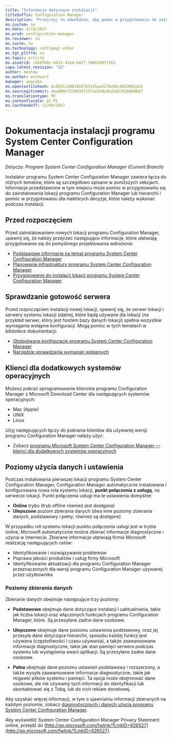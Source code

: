 ```yaml
---
title: "Informacje dotyczące instalacji"
titleSuffix: Configuration Manager
description: "Przejrzyj to odwołanie, aby pomóc w przygotowaniu do zainstalowania lokacji programu Configuration Manager lub w hierarchii."
ms.custom: na
ms.date: 4/18/2017
ms.prod: configuration-manager
ms.reviewer: na
ms.suite: na
ms.technology: configmgr-other
ms.tgt_pltfrm: na
ms.topic: article
ms.assetid: cdb9fb0c-0912-41e4-b427-f40620971763
caps.latest.revision: "22"
author: mestew
ms.author: mstewart
manager: angrobe
ms.openlocfilehash: bc85d1140b19167b31d5ae2176ddbcb9320b21e1
ms.sourcegitcommit: daa080cf220835f157a23e8c8e2bd2781b869bb7
ms.translationtype: MT
ms.contentlocale: pl-PL
ms.lasthandoff: 12/04/2017
---
```

# <a name="reference-for-system-center-configuration-manager-setup"></a>Dokumentacja instalacji programu System Center Configuration Manager

*Dotyczy: Program System Center Configuration Manager (Current Branch)*

Instalator programu System Center Configuration Manager zawiera łącza do różnych tematów, które są szczegółowo opisane w poniższych sekcjach. Informacje przedstawione w tym miejscu może pomóc w przygotowaniu się do zainstalowania lokacji programu Configuration Manager lub hierarchii i pomóc w przygotowaniu dla niektórych decyzje, które należy wykonać podczas instalacji.  


##  <a name="bkmk_start"></a> Przed rozpoczęciem  
Przed zainstalowaniem nowych lokacji programu Configuration Manager, upewnij się, że należy przejrzeć następujące informacje, które ułatwiają przygotowanie się do pomyślnego projektowania wdrożenia:  

-   [Podstawowe informacje na temat programu System Center Configuration Manager](../../../../core/understand/fundamentals.md)  
-   [Planowanie infrastruktury programu System Center Configuration Manager](../../../plan-design/network/configure-firewalls-ports-domains.md)  
-   [Przygotowanie do instalacji lokacji programu System Center Configuration Manager](prepare-to-install-sites.md)  

##  <a name="bkmk_assess"></a> Sprawdzanie gotowość serwera  
Przed rozpoczęciem instalacji nowej lokacji, upewnij się, że serwer lokacji i serwery systemu lokacji zdalnej, które będą używane dla lokacji (na przykład serwer, który jest hostem bazy danych lokacji) spełnia wszystkie wymagania wstępne konfiguracji. Mogą pomóc w tych tematach w bibliotece dokumentacji:  

-   [Obsługiwane konfiguracje programu System Center Configuration Manager](../../../../core/plan-design/configs/supported-configurations.md)  
-   [Narzędzie sprawdzania wymagań wstępnych](prerequisite-checker.md)  

##  <a name="bkmk_Addclients"></a> Klienci dla dodatkowych systemów operacyjnych  
Możesz pobrać oprogramowanie klienckie programu Configuration Manager z Microsoft Download Center dla następujących systemów operacyjnych:  

-   Mac (Apple)  
-   UNIX  
-   Linux  

Użyj następujących łączy do pobrania klientów dla używanej wersji programu Configuration Manager należy użyć:  

-   Zobacz [programu Microsoft System Center Configuration Manager — klienci dla dodatkowych systemów operacyjnych](http://www.microsoft.com/download/details.aspx?id=47719)  

##  <a name="bkmk_usage"></a> Poziomy użycia danych i ustawienia  
Podczas instalowania pierwszej lokacji programu System Center Configuration Manager, Configuration Manager automatycznie instalowana i konfigurowana nowa rola systemu lokacji, **punkt połączenia z usługą**, na serwerze lokacji. Punkt połączenia usługi ma te ustawienia domyślne:  

-   **Online** trybu (tryb offline również jest dostępna)  
-   **Ulepszone** poziom zbierania danych (dwa inne poziomy zbierania danych, podstawowy i pełny, również są dostępne)  

W przypadku roli systemu lokacji punktu połączenia usługi jest w trybie online, Microsoft automatycznie można zbierać informacje diagnostyczne i użycia w Internecie. Zbierane informacje ułatwiają firmie Microsoft realizację następujących celów:  

-   Identyfikowanie i rozwiązywanie problemów  
-   Poprawa jakości produktów i usług firmy Microsoft  
-   Identyfikowanie aktualizacji dla programu Configuration Manager przeznaczonych dla wersji programu Configuration Manager używanej przez użytkownika  

### <a name="levels-of-data-collection"></a>Poziomy zbierania danych  
Zbieranie danych obejmuje następujące trzy poziomy:

-   **Podstawowe** obejmuje dane dotyczące instalacji i uaktualniania, takie jak liczba lokacji oraz włączonych funkcjach programu Configuration Manager, które. Są przesyłane żadne dane osobowe.  

-   **Ulepszone** obejmuje dane poziomu ustawienia podstawowy, oraz jej przesyła dane dotyczące hierarchii, sposobu każdej funkcji jest używana (częstotliwości i czasu używania), a także zaawansowane informacje diagnostyczne, takie jak stan pamięci serwera podczas systemu lub wystąpienia awarii aplikacji. Są przesyłane żadne dane osobowe.  

-   **Pełna** obejmuje dane poziomu ustawień podstawowy i rozszerzony, a także wysyła zaawansowane informacje diagnostyczne, takie jak migawki plików systemu i pamięci. Ta opcja może obejmować dane osobowe, ale nie używamy tych informacji do identyfikacji lub skontaktować się z Tobą, lub do nich reklam docelowej.  

Aby uzyskać więcej informacji, w tym o ujawnianiu informacji zbieranych na każdym poziomie, zobacz [diagnostycznych i danych użycia programu System Center Configuration Manager](../../../../core/plan-design/diagnostics/diagnostics-and-usage-data.md).  

Aby wyświetlić System Center Configuration Manager Privacy Statement online, przejdź do [http://go.microsoft.com/fwlink/?LinkID=626527](http://go.microsoft.com/fwlink/?LinkID=626527).

